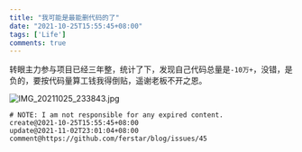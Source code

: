 ```yaml
---
title: "我可能是最能删代码的了"
date: "2021-10-25T15:55:45+08:00"
tags: ['Life']
comments: true
---
```


转眼主力参与项目已经三年整，统计了下，发现自己代码总量是`-10万+`，没错，是负的，要按代码量算工钱我得倒贴，遥谢老板不开之恩。

![IMG_20211025_233843.jpg](https://user-images.githubusercontent.com/2854276/138729280-b25f701b-324d-4caa-be8a-e59155bf74eb.jpg)



```
# NOTE: I am not responsible for any expired content.
create@2021-10-25T15:55:45+08:00
update@2021-11-02T23:01:04+08:00
comment@https://github.com/ferstar/blog/issues/45
```
